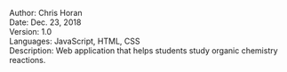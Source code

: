 Author: Chris Horan  
Date: Dec. 23, 2018  
Version: 1.0  
Languages: JavaScript, HTML, CSS  
Description: Web application that helps students study organic chemistry reactions.  
